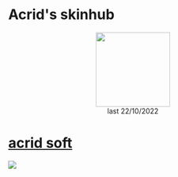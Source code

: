 # Acrid's skinhub
<p align="center">
<a href="https://osu.ppy.sh/users/3603177">
  <img src="https://a.ppy.sh/3603177"  
       width="150"
       height="150"></a>
<br>
last 22/10/2022
</p>

# [acrid soft](https://github.com/Acrido/osuskins/raw/main/acrid%20soft.osk)
[![](https://osu.ppy.sh/ss/18207139/7578)](https://github.com/Acrido/osuskins/raw/main/acrid%20soft.osk)
